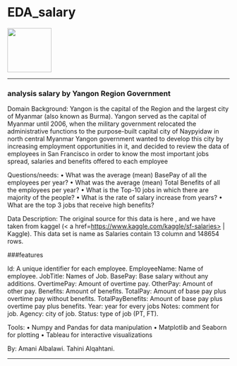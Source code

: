 # EDA_salary

<img src="abc_12.jpg"  width="100" height="100"  alt=""><hr>

### analysis salary by Yangon Region Government

Domain Background: 
Yangon is the capital of the Region and the largest city of Myanmar (also known as Burma). Yangon served as the capital of Myanmar until 2006, when the military government relocated the administrative functions to the purpose-built capital city of Naypyidaw in north central Myanmar
Yangon government wanted to develop this city by increasing employment opportunities in it, and decided to review the data of employees in San Francisco in order to know the most important jobs spread, salaries and benefits offered to each employee

Questions/needs: 
•	What was the average (mean) BasePay of all the employees per year? 
•	What was the average (mean) Total Benefits of all the employees per year? 
•	What is the Top-10 jobs in which there are majority of the people?
•	What is the rate of salary increase from years?
•	What are the top 3 jobs that receive high benefits?


Data Description:
The original source for this data is here , and we have taken from kaggel (< a href=https://www.kaggle.com/kaggle/sf-salaries></a> | Kaggle).
This data set is name as Salaries contain 13 column and 148654 rows.

###features

Id: A unique identifier for each employee.
EmployeeName: Name of employee.
JobTitle: Names of Job.
BasePay: Base salary without any additions.
OvertimePay: Amount of overtime pay.
OtherPay: Amount of other pay.
Benefits: Amount of benefits.
TotalPay: Amount of base pay plus overtime pay without benefits.
TotalPayBenefits: Amount of base pay plus overtime pay plus benefits.
Year: year for every jobs
Notes: comment for job.
Agency: city of job.
Status: type of job (PT, FT).

Tools:
•	Numpy and Pandas for data manipulation
•	Matplotlib and Seaborn for plotting
•	Tableau for interactive visualizations

By:
       Amani Albalawi.
      Tahini Alqahtani.

______________________________________________________________________
